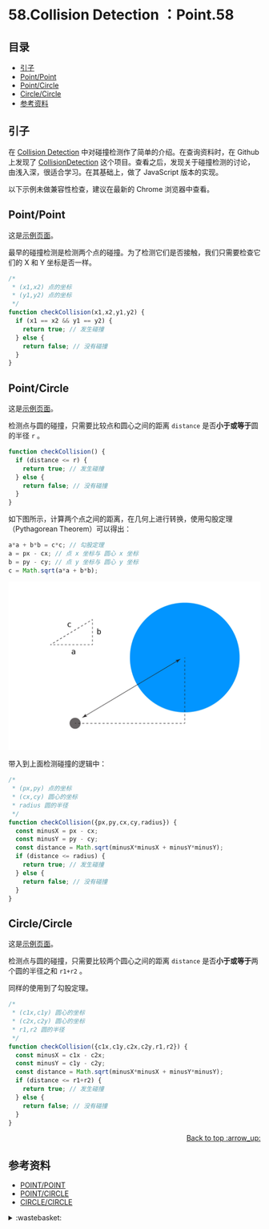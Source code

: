 # 58.Collision Detection ：Point.58
## <a name="index"></a> 目录
- [引子](#start)
- [Point/Point](#situation1)
- [Point/Circle](#situation2)
- [Circle/Circle](#situation3)
- [参考资料](#reference)


## <a name="start"></a> 引子
在 [Collision Detection][url-blog-46] 中对碰撞检测作了简单的介绍。在查询资料时，在 Github 上发现了 [CollisionDetection][url-github-1] 这个项目。查看之后，发现关于碰撞检测的讨论，由浅入深，很适合学习。在其基础上，做了 JavaScript 版本的实现。

以下示例未做兼容性检查，建议在最新的 Chrome 浏览器中查看。

## <a name="situation1"></a> Point/Point
这是[示例页面][url-lab-1]。

最早的碰撞检测是检测两个点的碰撞。为了检测它们是否接触，我们只需要检查它们的 X 和 Y 坐标是否一样。
```js
/*
 * (x1,x2) 点的坐标
 * (y1,y2) 点的坐标
 */
function checkCollision(x1,x2,y1,y2) {
  if (x1 == x2 && y1 == y2) {
    return true; // 发生碰撞
  } else {
    return false; // 没有碰撞
  }
}
```

## <a name="situation2"></a> Point/Circle
这是[示例页面][url-lab-2]。

检测点与圆的碰撞，只需要比较点和圆心之间的距离 `distance` 是否**小于或等于**圆的半径 `r` 。
```js
function checkCollision() {
  if (distance <= r) {
    return true; // 发生碰撞
  } else {
    return false; // 没有碰撞
  }
}
```
如下图所示，计算两个点之间的距离，在几何上进行转换，使用勾股定理（Pythagorean Theorem）可以得出：
```js
a*a + b*b = c*c; // 勾股定理
a = px - cx; // 点 x 坐标与 圆心 x 坐标
b = py - cy; // 点 y 坐标与 圆心 y 坐标
c = Math.sqrt(a*a + b*b);
```
![58-point-circle][url-local-1]

带入到上面检测碰撞的逻辑中：
```js
/*
 * (px,py) 点的坐标
 * (cx,cy) 圆心的坐标
 * radius 圆的半径
 */
function checkCollision({px,py,cx,cy,radius}) {
  const minusX = px - cx;
  const minusY = py - cy;
  const distance = Math.sqrt(minusX*minusX + minusY*minusY);
  if (distance <= radius) {
    return true; // 发生碰撞
  } else {
    return false; // 没有碰撞
  }
}
```

## <a name="situation3"></a> Circle/Circle
这是[示例页面][url-lab-3]。

检测点与圆的碰撞，只需要比较两个圆心之间的距离 `distance` 是否**小于或等于**两个圆的半径之和 `r1+r2` 。

同样的使用到了勾股定理。
```js
/*
 * (c1x,c1y) 圆心的坐标
 * (c2x,c2y) 圆心的坐标
 * r1,r2 圆的半径
 */
function checkCollision({c1x,c1y,c2x,c2y,r1,r2}) {
  const minusX = c1x - c2x;
  const minusY = c1y - c2y;
  const distance = Math.sqrt(minusX*minusX + minusY*minusY);
  if (distance <= r1+r2) {
    return true; // 发生碰撞
  } else {
    return false; // 没有碰撞
  }
}
```

<div align="right"><a href="#index">Back to top :arrow_up:</a></div>

## <a name="reference"></a> 参考资料
- [POINT/POINT][url-article-1]
- [POINT/CIRCLE][url-article-2]
- [CIRCLE/CIRCLE][url-article-3]

[url-base]:https://xxholic.github.io/blog/draft

[url-reference-1]:https://en.wikipedia.org/wiki/Regular_expression

[url-blog-46]:https://github.com/XXHolic/blog/issues/46
[url-github-1]:https://github.com/jeffThompson/CollisionDetection

[url-article-1]:http://www.jeffreythompson.org/collision-detection/point-point.php
[url-article-2]:http://www.jeffreythompson.org/collision-detection/point-circle.php
[url-article-3]:http://www.jeffreythompson.org/collision-detection/circle-circle.php

[url-lab-1]:https://xxholic.github.io/lab/blog/58/point-point.html
[url-lab-2]:https://xxholic.github.io/lab/blog/58/point-circle.html
[url-lab-3]:https://xxholic.github.io/lab/blog/58/circle-circle.html

[url-local-1]:./images/58/point-circle.jpg

<details>
<summary>:wastebasket:</summary>


最近在看[《天元突破红莲螺岩》][url-book]，之前尝试看过一次，资源太模糊了，没看下去。这次看的就很清晰。

这个剧感觉就是对日常生活中钻头的深度想象和发散。剧情和打斗都很精彩！

![58-poster][url-local-poster]

</details>

[url-book]:https://movie.douban.com/subject/3584929/
[url-local-poster]:./images/58/poster.png
